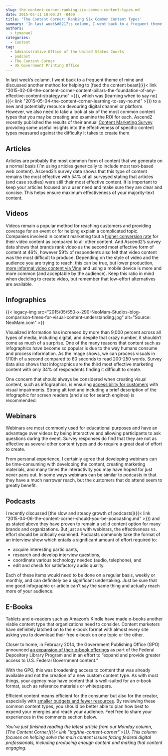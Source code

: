 ```yaml
---
slug: the-content-corner-ranking-six-common-content-types.md
date: 2015-05-11 10:00:27 -0400
title: 'The Content Corner: Ranking Six Common Content Types'
summary: 'In last week&#8217;s column, I went back to a frequent theme of mine and discussed another method for helping to feed the content beast, which was learning when to say no to a new and potentially resource devouring digital channel or platform. However, we also need to take a look at six of the most'
authors:
  - tymanuel
categories:
  - Content
tag:
  - Administrative Office of the United States Courts
  - podcast
  - The Content Corner
  - US Government Printing Office
---
```


In last week&#8217;s column, I went back to a frequent theme of mine and discussed another method for helping to [feed the content beast]({{< link "2015-02-09-the-content-corner-content-pillars-the-foundation-of-any-effective-content-strategy.md" >}}), which was [learning when to say no]({{< link "2015-05-04-the-content-corner-learning-to-say-no.md" >}}) to a new and potentially resource devouring digital channel or platform. However, we also need to take a look at six of the most common content types that you may be creating and examine the ROI for each. Ascend2 recently published the results of their annual [Content Marketing Survey](http://ascend2.com/home/wp-content/uploads/Content-Marketing-Trends-Summary-Report-150310.pdf) providing some useful insights into the effectiveness of specific content types measured against the difficulty it takes to create them.

## Articles

Articles are probably the most common form of content that we generate on a normal basis (I&#8217;m using articles generically to include most text-based web content). Ascend2&#8217;s survey data shows that this type of content remains the most effective with 54% of all surveyed stating that articles (and case studies) were still their most effective content. It is important to keep your articles focused on a user need and make sure they are clear and concise. This helps ensure maximum effectiveness of your majority-text content.

## Videos

Videos remain a popular method for reaching customers and providing coverage for an event or for helping explain a complicated topic. Companies involved in content marketing tout a [higher conversion rate](http://www.marketingprofs.com/opinions/2015/27477/think-like-a-publisher-and-use-these-six-types-of-custom-content) for their video content as compared to all other content. And Ascend2&#8217;s survey data shows that brands rank video as the second most effective form of content at 46%, however 59% of respondents also felt that video content was the most difficult to produce. Depending on the style of video and the audience you are trying to reach, this can be true, but lower production, [more informal video content via Vine](https://vine.co/u/1107138369865256960) and using a mobile device is more and more common (and acceptable by the audience). Keep this ratio in mind when deciding to create video, but remember that low-effort alternatives are available.

## Infographics

{{< legacy-img src="2015/05/550-x-290-NeoMam-Studios-blog-comparison-times-for-visual-content-understanding.jpg" alt="Source: NeoMam.com" >}}

Visualized information has increased by more than 9,000 percent across all types of media, including digital, and despite that crazy number, it shouldn&#8217;t come as much of a surprise. One of the many reasons that content such as infographics have become so popular is due to the way humans consume and process information. As the image shows, we can process visuals in 1/10th of a second compared to 60 seconds to read 200-250 words. Survey data also shows that infographics are the third most effective marketing content with only 34% of respondents finding it difficult to create.

One concern that should always be considered when creating visual content, such as infographics, is ensuring [accessibility for customers](http://simplyaccessible.com/article/text-is-text/) with visual impairments. Strong alt text and including a brief description of the infographic for screen readers (and also for search engines) is recommended.

## Webinars

Webinars are most commonly used for educational purposes and have an advantage over videos by being interactive and allowing participants to ask questions during the event. Survey responses do find that they are not as effective as several other content types and do require a great deal of effort to create.

From personal experience, I certainly agree that developing webinars can be time-consuming with developing the content, creating marketing materials, and many times the interactivity you may have hoped for just never pans out. In some ways webinars can be similar to podcasts in that they have a much narrower reach, but the customers that do attend seem to greatly benefit.

## Podcasts

I recently discussed [the slow and steady growth of podcasts]({{< link "2015-04-06-the-content-corner-should-you-be-podcasting.md" >}}) and as stated above they have proven to remain a solid content option for many brands and organizations. But just as with webinars, the effectiveness vs. effort should be critically examined. Podcasts commonly take the format of an interview show which entails a significant amount of effort required to:

  * acquire interesting participants,
  * research and develop interview questions,
  * coordinate various technology needed (audio, telephone), and
  * edit and check for satisfactory audio quality.

Each of these items would need to be done on a regular basis, weekly or monthly, and can definitely be a significant undertaking. Just be sure that one good infographic or article can&#8217;t say the same thing and actually reach more of your audience.

## E-Books

Tablets and e-readers such as Amazon&#8217;s Kindle have made e-books another viable content type that organizations need to consider. Content marketers have definitely latched on to the e-book format with almost every site asking you to download their free e-book on one topic or the other.

Closer to home, in February 2014, the Government Publishing Office (GPO) announced [an expansion of their e-book offerings](http://www.fdlp.gov/project-list/ebooks-at-gpo) as part of the Federal Depository Library Program and in an effort to &#8220;expand and provide greater access to U.S. Federal Government content.&#8221;

With the GPO, this was broadening access to content that was already available and not the creation of a new custom content type. As with most things, your agency may have content that is well-suited for an e-book format, such as reference materials or whitepapers.

Efficient content means efficient for the consumer but also for the creator, especially with [smaller budgets and fewer resources](http://contently.com/strategist/2015/04/27/the-most-effective-and-difficult-types-content-marketing-in-one-chart). By reviewing these common content types, you should be better able to plan how best to expend your energies and reach your audience. Feel free to share your experiences in the comments section below.

_You’ve just finished reading the latest article from our Monday column, [The Content Corner]({{< link "tag/the-content-corner" >}}). This column focuses on helping solve the main content issues facing federal digital professionals, including producing enough content and making that content engaging._